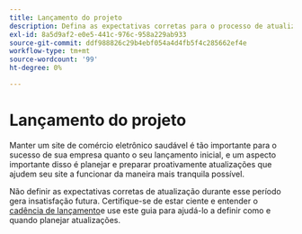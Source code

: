 ```yaml
---
title: Lançamento do projeto
description: Defina as expectativas corretas para o processo de atualização com as partes interessadas do projeto do Adobe Commerce.
exl-id: 8a5d9af2-e0e5-441c-976c-958a229ab933
source-git-commit: ddf988826c29b4ebf054a4d4fb5f4c285662ef4e
workflow-type: tm+mt
source-wordcount: '99'
ht-degree: 0%

---
```


# Lançamento do projeto

Manter um site de comércio eletrônico saudável é tão importante para o sucesso de sua empresa quanto o seu lançamento inicial, e um aspecto importante disso é planejar e preparar proativamente atualizações que ajudem seu site a funcionar da maneira mais tranquila possível.

Não definir as expectativas corretas de atualização durante esse período gera insatisfação futura. Certifique-se de estar ciente e entender o [cadência de lançamento](https://devdocs.magento.com/release/)e use este guia para ajudá-lo a definir como e quando planejar atualizações.
